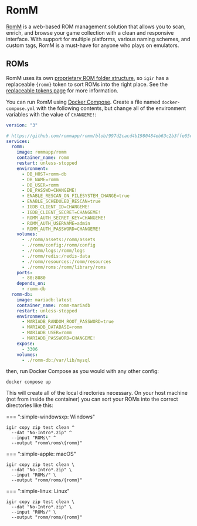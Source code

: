 # RomM

[RomM](https://github.com/rommapp/romm) is a web-based ROM management solution that allows you to scan, enrich, and browse your game collection with a clean and responsive interface. With support for multiple platforms, various naming schemes, and custom tags, RomM is a must-have for anyone who plays on emulators.

## ROMs

RomM uses its own [proprietary ROM folder structure](https://github.com/rommapp/romm/wiki/Supported-Platforms), so `igir` has a replaceable `{romm}` token to sort ROMs into the right place. See the [replaceable tokens page](../../output/tokens.md) for more information.

You can run RomM using [Docker Compose](https://docs.docker.com/compose/). Create a file named `docker-compose.yml` with the following contents, but change all of the environment variables with the value of `CHANGEME!`:

```yaml
version: "3"

# https://github.com/rommapp/romm/blob/997d2cacd4b1980484eb63c2b3ffe65c83133966/examples/docker-compose.example.yml
services:
  romm:
    image: rommapp/romm
    container_name: romm
    restart: unless-stopped
    environment:
      - DB_HOST=romm-db
      - DB_NAME=romm
      - DB_USER=romm
      - DB_PASSWD=CHANGEME!
      - ENABLE_RESCAN_ON_FILESYSTEM_CHANGE=true
      - ENABLE_SCHEDULED_RESCAN=true
      - IGDB_CLIENT_ID=CHANGEME!
      - IGDB_CLIENT_SECRET=CHANGEME!
      - ROMM_AUTH_SECRET_KEY=CHANGEME!
      - ROMM_AUTH_USERNAME=admin
      - ROMM_AUTH_PASSWORD=CHANGEME!
    volumes:
      - ./romm/assets:/romm/assets
      - ./romm/config:/romm/config
      - ./romm/logs:/romm/logs
      - ./romm/redis:/redis-data
      - ./romm/resources:/romm/resources
      - ./romm/roms:/romm/library/roms
    ports:
      - 80:8080
    depends_on:
      - romm-db
  romm-db:
    image: mariadb:latest
    container_name: romm-mariadb
    restart: unless-stopped
    environment:
      - MARIADB_RANDOM_ROOT_PASSWORD=true
      - MARIADB_DATABASE=romm
      - MARIADB_USER=romm
      - MARIADB_PASSWORD=CHANGEME!
    expose:
      - 3306
    volumes:
      - ./romm-db:/var/lib/mysql
```

then, run Docker Compose as you would with any other config:

```shell
docker compose up
```

This will create all of the local directories necessary. On your host machine (not from inside the container) you can sort your ROMs into the correct directories like this:

=== ":simple-windowsxp: Windows"

```batch
igir copy zip test clean ^
  --dat "No-Intro*.zip" ^
  --input "ROMs\" ^
  --output "romm\roms\{romm}"
```

=== ":simple-apple: macOS"


```shell
igir copy zip test clean \
  --dat "No-Intro*.zip" \
  --input "ROMs/" \
  --output "romm/roms/{romm}"
```

=== ":simple-linux: Linux"


```shell
igir copy zip test clean \
  --dat "No-Intro*.zip" \
  --input "ROMs/" \
  --output "romm/roms/{romm}"
```
